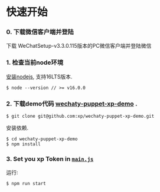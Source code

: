 # 快速开始
### 0. 下载微信客户端并登陆
下载 WeChatSetup-v3.3.0.115版本的PC微信客户端并登陆微信

### 1. 检查当前node环境
[安装nodejs](https://nodejs.org/), 支持16LTS版本.

```
$ node --version // >= v16.0.0
``` 
### 2. 下载demo代码 [wechaty-puppet-xp-demo](https://github.com/xp/wechaty-puppet-xp-demo) .

```
$ git clone git@github.com:xp/wechaty-puppet-xp-demo.git
```

安装依赖.

```
$ cd wechaty-puppet-xp-demo
$ npm install
``` 

### 3. Set you xp Token in [`main.js`](https://github.com/xp/wechaty-puppet-xp-demo/blob/master/main.js)
运行:

```
$ npm run start
```
